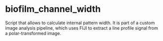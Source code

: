 # biofilm_channel_width
Script that allows to calculate internal pattern width. It is part of a custom image analysis pipeline, which uses FIJI to extract a line profile signal from a polar-transformed image. 
